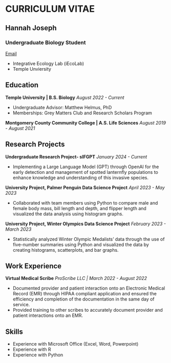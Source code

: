 # **CURRICULUM VITAE**
## **Hannah Joseph**
### **Undergraduate Biology Student**
[Email](hannah.joseph0001@temple.edu)
- Integrative Ecology Lab (iEcoLab)
- Temple Unviersity


## Education
**Temple University | B.S. Biology**
*August 2022 - Current*
- Undergraduate Advisor: Matthew Helmus, PhD
- Memberships: Grey Matters Club and Research Scholars Program

**Montgomery County Community College | A.S. Life Sciences**
*August 2019 - August 2021*

## Research Projects
**Undergraduate Research Project- slFGPT**
*January 2024 - Current*

- Implementing a Large Language Model (GPT) through OpenAI for the early detection and management of spotted lanternfly populations to enhance knowledge and understanding of this invasive species.

**University Project, Palmer Penguin Data Science Project**
*April 2023 - May 2023*
- Collaborated with team members using Python to compare male and female body mass, bill length and depth, and flipper length and visualized the data analysis using histogram graphs.

**University Project, Winter Olympics Data Science Project**
*February 2023 - March 2023*
- Statistically analyzed Winter Olympic Medalists’ data through the use of five-number summaries using Python and visualized the data by creating histograms, scatterplots, and bar graphs.

## Work Experience																			

**Virtual Medical Scribe** 
*ProScribe LLC | March 2022 - August 2022*
-	Documented provider and patient interaction onto an Electronic Medical Record (EMR) through HIPAA compliant application and ensured the efficiency and completion of the documentation in the same day of service.
-	Provided training to other scribes to accurately document provider and patient interactions onto an EMR.

## Skills

- Experience with Microsoft Office (Excel, Word, Powerpoint)
- Experience with R
- Experience with Python

